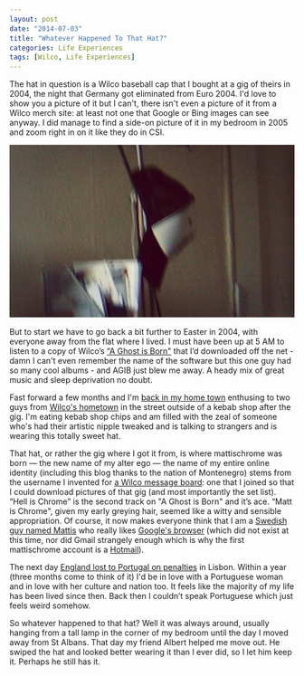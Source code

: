```yaml
---
layout: post
date: "2014-07-03"
title: "Whatever Happened To That Hat?"
categories: Life Experiences
tags: [Wilco, Life Experiences]
---
```


The hat in question is a Wilco baseball cap that I bought at a gig of theirs in 2004, the night that Germany got eliminated from Euro 2004. I'd love to show you a picture of it but I can't, there isn't even a picture of it from a Wilco merch site: at least not one that Google or Bing images can see anyway. I did manage to find a side-on picture of it in my bedroom in 2005 and zoom right in on it like they do in CSI.

![](/assets/images/other/That-Hat.jpg)

But to start we have to go back a bit further to Easter in 2004, with everyone away from the flat where I lived. I must have been up at 5 AM to listen to a copy of Wilco’s [“A Ghost is Born"](http://en.wikipedia.org/wiki/A_Ghost_Is_Born) that I’d downloaded off the net - damn I can't even remember the name of the software but this one guy had so many cool albums - and AGIB just blew me away. A heady mix of great music and sleep deprivation no doubt.

Fast forward a few months and I'm [back in my home town](http://www.wedgewood-rooms.co.uk) enthusing to two guys from [Wilco's hometown](http://www.choosechicago.com) in the street outside of a kebab shop after the gig. I'm eating kebab shop chips and am filled with the zeal of someone who's had their artistic nipple tweaked and is talking to strangers and is wearing this totally sweet hat.

That hat, or rather the gig where I got it from, is where mattischrome was born — the new name of my alter ego — the name of my entire online identity (including this blog thanks to the nation of Montenegro) stems from the username I invented for [a Wilco message board](http://forums.viachicago.org): one that I joined so that I could download pictures of that gig (and most importantly the set list). “Hell is Chrome” is the second track on "A Ghost is Born" and it’s ace. “Matt is Chrome", given my early greying hair, seemed like a witty and sensible appropriation. Of course, it now makes everyone think that I am a [Swedish guy named Mattis](http://www.thinkbabynames.com/meaning/1/Matti) who really likes [Google's browser](https://www.google.com/chrome/browser/) (which did not exist at this time, nor did Gmail strangely enough which is why the first mattischrome account is a [Hotmail](http://mashable.com/category/hotmail/)).

The next day [England lost to Portugal on penalties](http://news.bbc.co.uk/sport1/hi/football/euro_2004/3830451.stm) in Lisbon. Within a year (three months come to think of it) I'd be in love with a Portuguese woman and in love with her culture and nation too. It feels like the majority of my life has been lived since then. Back then I couldn’t speak Portuguese which just feels weird somehow.

So whatever happened to that hat? Well it was always around, usually hanging from a tall lamp in the corner of my bedroom until the day I moved away from St Albans. That day my friend Albert helped me move out. He swiped the hat and looked better wearing it than I ever did, so I let him keep it. Perhaps he still has it.